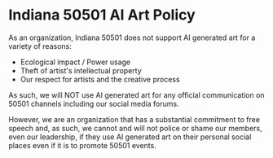 # Indiana 50501 AI Art Policy

As an organization, Indiana 50501 does not support AI generated art for a variety of reasons:

* Ecological impact / Power usage
* Theft of artist's intellectual property
* Our respect for artists and the creative process

As such, we will NOT use AI generated art for any official communication on 50501 channels including our social media forums.

However, we are an organization that has a substantial commitment to free speech and, as such, we cannot and will not police or shame our members, even our leadership, if they use AI generated art on their personal social places even if it is to promote 50501 events.  
